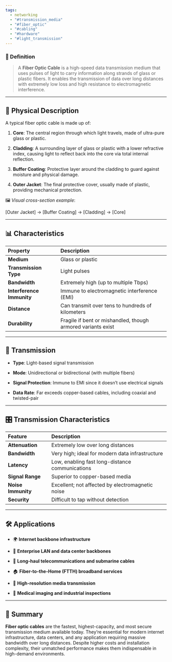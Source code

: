 ```yaml
---
tags:
  - networking
  - "#transmission_media"
  - "#fiber_optic"
  - "#cabling"
  - "#hardware"
  - "#light_transmission"
---
```

### 📖 Definition

> A **Fiber Optic Cable** is a high-speed data transmission medium that uses pulses of light to carry information along strands of glass or plastic fibers. It enables the transmission of data over long distances with extremely low loss and high resistance to electromagnetic interference.

---

## 🧱 Physical Description

A typical fiber optic cable is made up of:

1. **Core**: The central region through which light travels, made of ultra-pure glass or plastic.
    
2. **Cladding**: A surrounding layer of glass or plastic with a lower refractive index, causing light to reflect back into the core via total internal reflection.
    
3. **Buffer Coating**: Protective layer around the cladding to guard against moisture and physical damage.
    
4. **Outer Jacket**: The final protective cover, usually made of plastic, providing mechanical protection.
    

🖼️ _Visual cross-section example_:

[Outer Jacket] → [Buffer Coating] → [Cladding] → [Core]

---

## 📊 Characteristics

| Property                  | Description                                                  |
| :------------------------ | :----------------------------------------------------------- |
| **Medium**                | Glass or plastic                                             |
| **Transmission Type**     | Light pulses                                                 |
| **Bandwidth**             | Extremely high (up to multiple Tbps)                         |
| **Interference Immunity** | Immune to electromagnetic interference (EMI)                 |
| **Distance**              | Can transmit over tens to hundreds of kilometers             |
| **Durability**            | Fragile if bent or mishandled, though armored variants exist |

---

## 📡 Transmission

- **Type**: Light-based signal transmission
    
- **Mode**: Unidirectional or bidirectional (with multiple fibers)
    
- **Signal Protection**: Immune to EMI since it doesn’t use electrical signals
    
- **Data Rate**: Far exceeds copper-based cables, including coaxial and twisted-pair

---

## 🎛️ Transmission Characteristics

| Feature            | Description                                      |
| :----------------- | :----------------------------------------------- |
| **Attenuation**    | Extremely low over long distances                |
| **Bandwidth**      | Very high; ideal for modern data infrastructure  |
| **Latency**        | Low, enabling fast long-distance communications  |
| **Signal Range**   | Superior to copper-based media                   |
| **Noise Immunity** | Excellent; not affected by electromagnetic noise |
| **Security**       | Difficult to tap without detection               |

---

## 🛠️ Applications

- 🌍 **Internet backbone infrastructure**
    
- 🏢 **Enterprise LAN and data center backbones**
    
- 📡 **Long-haul telecommunications and submarine cables**
    
- 🏠 **Fiber-to-the-Home (FTTH) broadband services**
    
- 🎥 **High-resolution media transmission**
    
- 🔬 **Medical imaging and industrial inspections**
    

---

## 📝 Summary

**Fiber optic cables** are the fastest, highest-capacity, and most secure transmission medium available today. They’re essential for modern internet infrastructure, data centers, and any application requiring massive bandwidth over long distances. Despite higher costs and installation complexity, their unmatched performance makes them indispensable in high-demand environments.